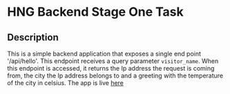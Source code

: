 # HNG Backend Stage One Task

## Description
This is a simple backend application that exposes a single end point '/api/hello'. This endpoint receives a query parameter `visitor_name`. When this endpoint is accessed, it returns the 
Ip address the request is coming from, the city the Ip address belongs to and a greeting with the temperature of the city in celsius. The app is live [here](https://hng-stage-1-task-one.vercel.app/)
